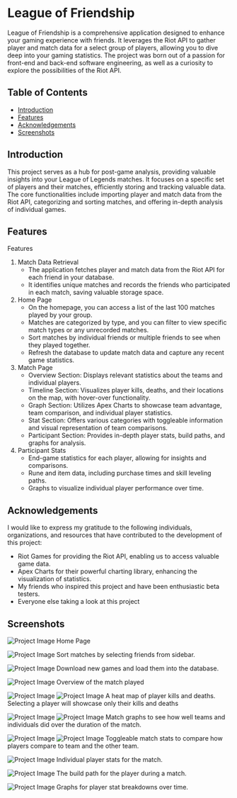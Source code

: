 # League of Friendship

League of Friendship is a comprehensive application designed to enhance your gaming experience with friends. It leverages the Riot API to gather player and match data for a select group of players, allowing you to dive deep into your gaming statistics. The project was born out of a passion for front-end and back-end software engineering, as well as a curiosity to explore the possibilities of the Riot API.
## Table of Contents
- [Introduction](#introduction)
- [Features](#features)
- [Acknowledgements](#acknowledgements)
- [Screenshots](#screenshots)

## Introduction
This project serves as a hub for post-game analysis, providing valuable insights into your League of Legends matches. It focuses on a specific set of players and their matches, efficiently storing and tracking valuable data. The core functionalities include importing player and match data from the Riot API, categorizing and sorting matches, and offering in-depth analysis of individual games.

## Features

Features
1. Match Data Retrieval
   - The application fetches player and match data from the Riot API for each friend in your database.
   - It identifies unique matches and records the friends who participated in each match, saving valuable storage space.
2. Home Page
   - On the homepage, you can access a list of the last 100 matches played by your group.
   - Matches are categorized by type, and you can filter to view specific match types or any unrecorded matches.
   - Sort matches by individual friends or multiple friends to see when they played together.
   - Refresh the database to update match data and capture any recent game statistics.
3. Match Page
   - Overview Section: Displays relevant statistics about the teams and individual players.
   - Timeline Section: Visualizes player kills, deaths, and their locations on the map, with hover-over functionality.
   - Graph Section: Utilizes Apex Charts to showcase team advantage, team comparison, and individual player statistics.
   - Stat Section: Offers various categories with toggleable information and visual representation of team comparisons.
   - Participant Section: Provides in-depth player stats, build paths, and graphs for analysis.
4. Participant Stats
   - End-game statistics for each player, allowing for insights and comparisons.
   - Rune and item data, including purchase times and skill leveling paths.
   - Graphs to visualize individual player performance over time.

## Acknowledgements

I would like to express my gratitude to the following individuals, organizations, and resources that have contributed to the development of this project:

- Riot Games for providing the Riot API, enabling us to access valuable game data.
- Apex Charts for their powerful charting library, enhancing the visualization of statistics.
- My friends who inspired this project and have been enthusiastic beta testers.
- Everyone else taking a look at this project

## Screenshots

![Project Image](README_IMGS\01_Home.png)
Home Page

![Project Image](README_IMGS\03_Sort2.png)
Sort matches by selecting friends from sidebar.

![Project Image](README_IMGS\06_LoadGames2.png)
Download new games and load them into the database.

![Project Image](README_IMGS\07_Match_Overview.png)
Overview of the match played

![Project Image](README_IMGS\08_Match_Timeline1.png)
![Project Image](README_IMGS\09_Match_TimeLine2.png)
A heat map of player kills and deaths. Selecting a player will showcase only their kills and deaths

![Project Image](README_IMGS\12_Match_Graphs3.png)
![Project Image](README_IMGS\13_Match_Graphs4.png)
Match graphs to see how well teams and individuals did over the duration of the match.

![Project Image](README_IMGS\14_Match_Stats1.png)
![Project Image](README_IMGS\15_Match_Stats2.png)
Toggleable match stats to compare how players compare to team and the other team.

![Project Image](README_IMGS\16_Match_Participants1.png)
Individual player stats for the match.

![Project Image](README_IMGS\17_Match_Participants2.png)
The build path for the player during a match.

![Project Image](README_IMGS\18_Match_Participants3.png)
Graphs for player stat breakdowns over time.